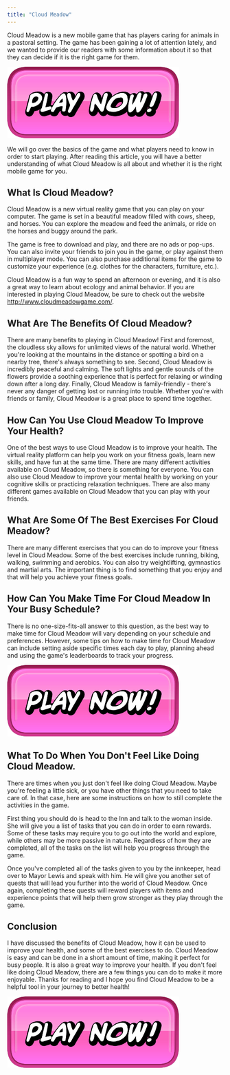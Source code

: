 ```yaml
---
title: "Cloud Meadow"
---
```


Cloud Meadow is a new mobile game that has players caring for animals in a pastoral setting. The game has been gaining a lot of attention lately, and we wanted to provide our readers with some information about it so that they can decide if it is the right game for them.

[![button](https://github.com/erogames/erogames.github.io/blob/main/Play_Now.png?raw=true)](https://erogeshi.com/play-now)


We will go over the basics of the game and what players need to know in order to start playing. After reading this article, you will have a better understanding of what Cloud Meadow is all about and whether it is the right mobile game for you.

## What Is Cloud Meadow?
Cloud Meadow is a new virtual reality game that you can play on your computer. The game is set in a beautiful meadow filled with cows, sheep, and horses. You can explore the meadow and feed the animals, or ride on the horses and buggy around the park.

The game is free to download and play, and there are no ads or pop-ups. You can also invite your friends to join you in the game, or play against them in multiplayer mode. You can also purchase additional items for the game to customize your experience (e.g. clothes for the characters, furniture, etc.).

 Cloud Meadow is a fun way to spend an afternoon or evening, and it is also a great way to learn about ecology and animal behavior. If you are interested in playing Cloud Meadow, be sure to check out the website http://www.cloudmeadowgame.com/.

## What Are The Benefits Of Cloud Meadow?
There are many benefits to playing in Cloud Meadow! First and foremost, the cloudless sky allows for unlimited views of the natural world. Whether you're looking at the mountains in the distance or spotting a bird on a nearby tree, there's always something to see. Second, Cloud Meadow is incredibly peaceful and calming. The soft lights and gentle sounds of the flowers provide a soothing experience that is perfect for relaxing or winding down after a long day. Finally, Cloud Meadow is family-friendly - there's never any danger of getting lost or running into trouble. Whether you're with friends or family, Cloud Meadow is a great place to spend time together.

## How Can You Use Cloud Meadow To Improve Your Health?

One of the best ways to use Cloud Meadow is to improve your health. The virtual reality platform can help you work on your fitness goals, learn new skills, and have fun at the same time. There are many different activities available on Cloud Meadow, so there is something for everyone. You can also use Cloud Meadow to improve your mental health by working on your cognitive skills or practicing relaxation techniques. There are also many different games available on Cloud Meadow that you can play with your friends.

## What Are Some Of The Best Exercises For Cloud Meadow?
There are many different exercises that you can do to improve your fitness level in Cloud Meadow. Some of the best exercises include running, biking, walking, swimming and aerobics. You can also try weightlifting, gymnastics and martial arts. The important thing is to find something that you enjoy and that will help you achieve your fitness goals.

## How Can You Make Time For Cloud Meadow In Your Busy Schedule?

There is no one-size-fits-all answer to this question, as the best way to make time for Cloud Meadow will vary depending on your schedule and preferences. However, some tips on how to make time for Cloud Meadow can include setting aside specific times each day to play, planning ahead and using the game's leaderboards to track your progress.

[![button](https://github.com/erogames/erogames.github.io/blob/main/Play_Now.png?raw=true)](https://erogeshi.com/play-now)

## What To Do When You Don't Feel Like Doing Cloud Meadow.
There are times when you just don't feel like doing Cloud Meadow. Maybe you're feeling a little sick, or you have other things that you need to take care of. In that case, here are some instructions on how to still complete the activities in the game.

First thing you should do is head to the Inn and talk to the woman inside. She will give you a list of tasks that you can do in order to earn rewards. Some of these tasks may require you to go out into the world and explore, while others may be more passive in nature. Regardless of how they are completed, all of the tasks on the list will help you progress through the game.

Once you've completed all of the tasks given to you by the innkeeper, head over to Mayor Lewis and speak with him. He will give you another set of quests that will lead you further into the world of Cloud Meadow. Once again, completing these quests will reward players with items and experience points that will help them grow stronger as they play through the game.

## Conclusion
I have discussed the benefits of Cloud Meadow, how it can be used to improve your health, and some of the best exercises to do. Cloud Meadow is easy and can be done in a short amount of time, making it perfect for busy people. It is also a great way to improve your health. If you don't feel like doing Cloud Meadow, there are a few things you can do to make it more enjoyable. Thanks for reading and I hope you find Cloud Meadow to be a helpful tool in your journey to better health!

[![button](https://github.com/erogames/erogames.github.io/blob/main/Play_Now.png?raw=true)](https://erogeshi.com/play-now)